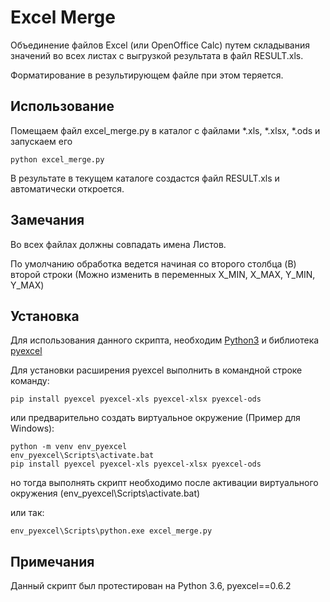 Excel Merge
=====================

Объединение файлов Excel (или OpenOffice Calc) путем складывания значений во всех листах с выгрузкой результата в файл RESULT.xls.

Форматирование в результирующем файле при этом теряется.
    
    
Использование
-------------

Помещаем файл excel_merge.py в каталог с файлами *.xls, *.xlsx, *.ods и запускаем его
    
    python excel_merge.py
    
В результате в текущем каталоге создастся файл RESULT.xls и автоматически откроется.


Замечания
---------

Во всех файлах должны совпадать имена Листов.

По умолчанию обработка ведется начиная со второго столбца (B) второй строки (Можно изменить в переменных X_MIN, X_MAX, Y_MIN, Y_MAX)


Установка
---------
Для использования данного скрипта, необходим [Python3](https://www.python.org/downloads/) и библиотека [pyexcel](https://github.com/pyexcel/pyexcel)

Для установки расширения pyexcel выполнить в командной строке команду: 
    
    pip install pyexcel pyexcel-xls pyexcel-xlsx pyexcel-ods

или предварительно создать виртуальное окружение (Пример для Windows):

    python -m venv env_pyexcel
    env_pyexcel\Scripts\activate.bat
    pip install pyexcel pyexcel-xls pyexcel-xlsx pyexcel-ods
    
но тогда выполнять скрипт необходимо после активации виртуального окружения (env_pyexcel\Scripts\activate.bat)

или так:

    env_pyexcel\Scripts\python.exe excel_merge.py

Примечания    
----------
Данный скрипт был протестирован на Python 3.6, pyexcel==0.6.2

